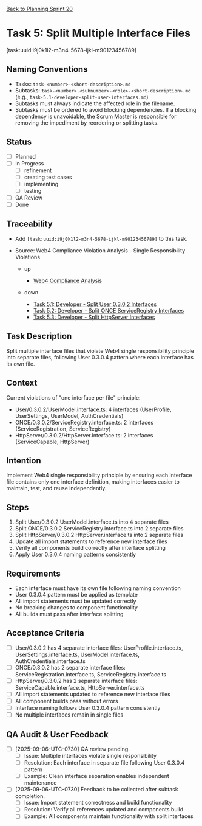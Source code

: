 [Back to Planning Sprint 20](./planning-2025-09-06-UTC-0730.md)

# Task 5: Split Multiple Interface Files
[task:uuid:i9j0k1l2-m3n4-5678-ijkl-m90123456789]

## Naming Conventions
- Tasks: `task-<number>-<short-description>.md`
- Subtasks: `task-<number>.<subnumber>-<role>-<short-description>.md` (e.g., `task-5.1-developer-split-user-interfaces.md`)
- Subtasks must always indicate the affected role in the filename.
- Subtasks must be ordered to avoid blocking dependencies. If a blocking dependency is unavoidable, the Scrum Master is responsible for removing the impediment by reordering or splitting tasks.

## Status
- [ ] Planned
- [ ] In Progress
  - [ ] refinement
  - [ ] creating test cases
  - [ ] implementing
  - [ ] testing
- [ ] QA Review
- [ ] Done

## Traceability
- Add `[task:uuid:i9j0k1l2-m3n4-5678-ijkl-m90123456789]` to this task.
- Source: Web4 Compliance Violation Analysis - Single Responsibility Violations

  - up
    - [Web4 Compliance Analysis](../../project.journal/2025-09-05-UTC-1300-branch-switch-session/pdca/role/developer/2025-09-06-UTC-0720-web4-compliance-violation-analysis-resolution-strategy.pdca.md)


  - down
    - [Task 5.1: Developer - Split User 0.3.0.2 Interfaces](./task-5.1-developer-split-user-interfaces.md)
    - [Task 5.2: Developer - Split ONCE ServiceRegistry Interfaces](./task-5.2-developer-split-once-interfaces.md)
    - [Task 5.3: Developer - Split HttpServer Interfaces](./task-5.3-developer-split-httpserver-interfaces.md)


## Task Description
Split multiple interface files that violate Web4 single responsibility principle into separate files, following User 0.3.0.4 pattern where each interface has its own file.

## Context
Current violations of "one interface per file" principle:
- User/0.3.0.2/UserModel.interface.ts: 4 interfaces (UserProfile, UserSettings, UserModel, AuthCredentials)
- ONCE/0.3.0.2/ServiceRegistry.interface.ts: 2 interfaces (ServiceRegistration, ServiceRegistry)
- HttpServer/0.3.0.2/HttpServer.interface.ts: 2 interfaces (ServiceCapable, HttpServer)

## Intention
Implement Web4 single responsibility principle by ensuring each interface file contains only one interface definition, making interfaces easier to maintain, test, and reuse independently.

## Steps
1. Split User/0.3.0.2 UserModel.interface.ts into 4 separate files
2. Split ONCE/0.3.0.2 ServiceRegistry.interface.ts into 2 separate files
3. Split HttpServer/0.3.0.2 HttpServer.interface.ts into 2 separate files
4. Update all import statements to reference new interface files
5. Verify all components build correctly after interface splitting
6. Apply User 0.3.0.4 naming patterns consistently

## Requirements
- Each interface must have its own file following naming convention
- User 0.3.0.4 pattern must be applied as template
- All import statements must be updated correctly
- No breaking changes to component functionality
- All builds must pass after interface splitting

## Acceptance Criteria
- [ ] User/0.3.0.2 has 4 separate interface files: UserProfile.interface.ts, UserSettings.interface.ts, UserModel.interface.ts, AuthCredentials.interface.ts
- [ ] ONCE/0.3.0.2 has 2 separate interface files: ServiceRegistration.interface.ts, ServiceRegistry.interface.ts
- [ ] HttpServer/0.3.0.2 has 2 separate interface files: ServiceCapable.interface.ts, HttpServer.interface.ts
- [ ] All import statements updated to reference new interface files
- [ ] All component builds pass without errors
- [ ] Interface naming follows User 0.3.0.4 pattern consistently
- [ ] No multiple interfaces remain in single files

## QA Audit & User Feedback
- [ ] [2025-09-06-UTC-0730] QA review pending.
  - [ ] Issue: Multiple interfaces violate single responsibility
  - [ ] Resolution: Each interface in separate file following User 0.3.0.4 pattern
  - [ ] Example: Clean interface separation enables independent maintenance
- [ ] [2025-09-06-UTC-0730] Feedback to be collected after subtask completion.
  - [ ] Issue: Import statement correctness and build functionality
  - [ ] Resolution: Verify all references updated and components build
  - [ ] Example: All components maintain functionality with split interfaces